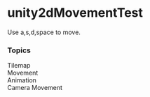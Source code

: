 # unity2dMovementTest

Use a,s,d,space to move.
### Topics
Tilemap<br/>
Movement<br/>
Animation<br/>
Camera Movement<br/>
